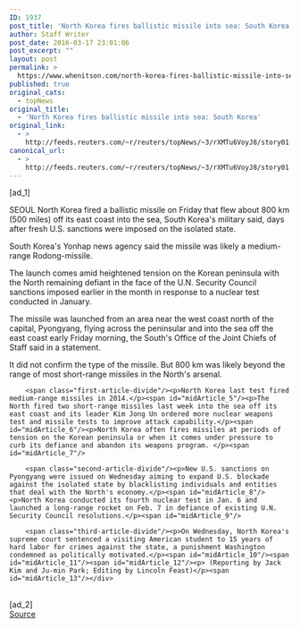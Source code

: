 ```yaml
---
ID: 1937
post_title: 'North Korea fires ballistic missile into sea: South Korea'
author: Staff Writer
post_date: 2016-03-17 23:01:06
post_excerpt: ""
layout: post
permalink: >
  https://www.whenitson.com/north-korea-fires-ballistic-missile-into-sea-south-korea/
published: true
original_cats:
  - topNews
original_title:
  - 'North Korea fires ballistic missile into sea: South Korea'
original_link:
  - >
    http://feeds.reuters.com/~r/reuters/topNews/~3/rXMTu6VoyJ8/story01.htm
canonical_url:
  - >
    http://feeds.reuters.com/~r/reuters/topNews/~3/rXMTu6VoyJ8/story01.htm
---
```

 [ad_1]
<br><div id="articleText">
<span id="midArticle_start"/>

<span class="focusParagraph" readability="6"><p><span class="articleLocation">SEOUL</span> North Korea fired a ballistic missile on Friday that flew about 800 km (500 miles) off its east coast into the sea, South Korea's military said, days after fresh U.S. sanctions were imposed on the isolated state.</p></span><span id="midArticle_0"/><p>South Korea's Yonhap news agency said the missile was likely a medium-range Rodong-missile.</p><span id="midArticle_1"/><p>The launch comes amid heightened tension on the Korean peninsula with the North remaining defiant in the face of the U.N. Security Council sanctions imposed earlier in the month in response to a nuclear test conducted in January.</p><span id="midArticle_2"/><p>The missile was launched from an area near the west coast north of the capital, Pyongyang, flying across the peninsular and into the sea off the east coast early Friday morning, the South's Office of the Joint Chiefs of Staff said in a statement.</p><span id="midArticle_3"/><p>It did not confirm the type of the missile. But 800 km was likely beyond the range of most short-range missiles in the North's arsenal.</p><span id="midArticle_4"/>
        
        <span class="first-article-divide"/><p>North Korea last test fired medium-range missiles in 2014.</p><span id="midArticle_5"/><p>The North fired two short-range missiles last week into the sea off its east coast and its leader Kim Jong Un ordered more nuclear weapons test and missile tests to improve attack capability.</p><span id="midArticle_6"/><p>North Korea often fires missiles at periods of tension on the Korean peninsula or when it comes under pressure to curb its defiance and abandon its weapons program. </p><span id="midArticle_7"/>
        
        <span class="second-article-divide"/><p>New U.S. sanctions on Pyongyang were issued on Wednesday aiming to expand U.S. blockade against the isolated state by blacklisting individuals and entities that deal with the North's economy.</p><span id="midArticle_8"/><p>North Korea conducted its fourth nuclear test in Jan. 6 and launched a long-range rocket on Feb. 7 in defiance of existing U.N. Security Council resolutions.</p><span id="midArticle_9"/>
        
        <span class="third-article-divide"/><p>On Wednesday, North Korea's supreme court sentenced a visiting American student to 15 years of hard labor for crimes against the state, a punishment Washington condemned as politically motivated.</p><span id="midArticle_10"/><span id="midArticle_11"/><span id="midArticle_12"/><p> (Reporting by Jack Kim and Ju-min Park; Editing by Lincoln Feast)</p><span id="midArticle_13"/></div>
<br>[ad_2]
<br><a href="http://feeds.reuters.com/~r/reuters/topNews/~3/rXMTu6VoyJ8/story01.htm">Source </a>